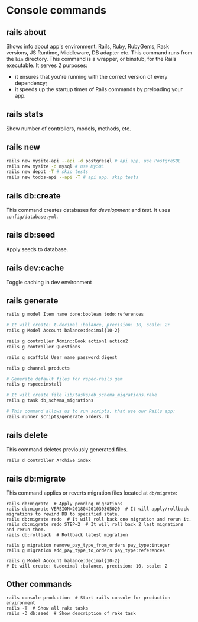 # Console commands

## rails about

Shows info about app's environment: 
Rails, Ruby, RubyGems, Rask versions, JS Runtime, Middleware, DB adapter etc.
This command runs from the `bin` directory. This command is a wrapper, or binstub,
for the Rails executable. It serves 2 purposes:

- it ensures that you're running with the correct version of every dependency;
- it speeds up the startup times of Rails commands by preloading your app.

## rails stats

Show number of controllers, models, methods, etc.

## rails new

```bash
rails new mysite-api --api -d postgresql # api app, use PostgreSQL
rails new mysite -d mysql # use MySQL
rails new depot -T # skip tests
rails new todos-api --api -T # api app, skip tests
```

## rails db:create

This command creates databases for *development* and *test*. It uses `config/database.yml`.

## rails db:seed

Apply seeds to database.

## rails dev:cache

Toggle caching in dev environment

## rails generate

```bash
rails g model Item name done:boolean todo:references

# It will create: t.decimal :balance, precision: 10, scale: 2:
rails g Model Account balance:decimal{10-2}

rails g controller Admin::Book action1 action2
rails g controller Questions

rails g scaffold User name password:digest

rails g channel products

# Generate default files for rspec-rails gem
rails g rspec:install

# It will create file lib/tasks/db_schema_migrations.rake
rails g task db_schema_migrations

# This command allows us to run scripts, that use our Rails app:
rails runner scripts/generate_orders.rb
```

## rails delete

This command deletes previously generated files.

```bash
rails d controller Archive index
```

## rails db:migrate

This command applies or reverts migration files located at `db/migrate`:

```
rails db:migrate  # Apply pending migrations
rails db:migrate VERSION=201804201030305020  # It will apply/rollback migrations to rewind DB to specified state.
rails db:migrate redo  # It will roll back one migration and rerun it.
rails db:migrate redo STEP=2  # It will roll back 2 last migrations and rerun them.
rails db:rollback  # Rollback latest migration

rails g migration remove_pay_type_from_orders pay_type:integer
rails g migration add_pay_type_to_orders pay_type:references

rails g Model Account balance:decimal{10-2}
# It will create: t.decimal :balance, precision: 10, scale: 2
```

## Other commands

```
rails console production  # Start rails console for production environment
rails -T  # Show all rake tasks
rails -D db:seed  # Show description of rake task
```
